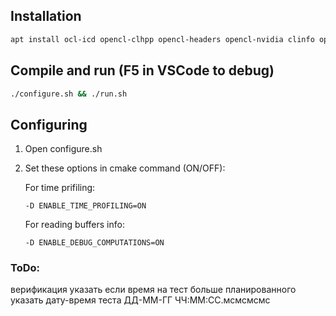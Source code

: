 ## Installation
```bash
apt install ocl-icd opencl-clhpp opencl-headers opencl-nvidia clinfo opencl-rusticl-mesa opencl-clover-mesa 
```

## Compile and run (F5 in VSCode to debug)
```bash
./configure.sh && ./run.sh
```

## Configuring
1.  Open configure.sh
2.  Set these options in cmake command (ON/OFF):
    
    For time prifiling:

        -D ENABLE_TIME_PROFILING=ON
    For reading buffers info:
    
        -D ENABLE_DEBUG_COMPUTATIONS=ON    


### ToDo:
верификация
указать если время на тест больше планированного
указать дату-время теста ДД-ММ-ГГ ЧЧ:ММ:СС.мсмсмсмс